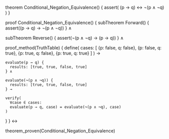 theorem Conditional_Negation_Equivalence() {
  assert(
    (p → q) ↔ ¬(p ∧ ¬q)
  )
}

proof Conditional_Negation_Equivalence() {
  subTheorem Forward() {
    assert((p → q) → ¬(p ∧ ¬q))
  } ∧
  
  subTheorem Reverse() {
    assert(¬(p ∧ ¬q) → (p → q))
  } ∧
  
  proof_method(TruthTable) {
    define(
      cases: [
        {p: false, q: false},
        {p: false, q: true},
        {p: true, q: false},
        {p: true, q: true}
      ]
    ) →
    
    evaluate(p → q) {
      results: [true, true, false, true]
    } ∧
    
    evaluate(¬(p ∧ ¬q)) {
      results: [true, true, false, true]
    } →
    
    verify(
      ∀case ∈ cases:
      evaluate(p → q, case) = evaluate(¬(p ∧ ¬q), case)
    )
  }
} ↔

theorem_proven(Conditional_Negation_Equivalence)